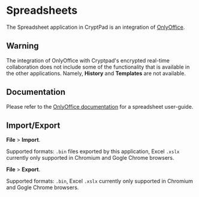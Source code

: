 # Spreadsheets

The Spreadsheet application in CryptPad is an integration of [OnlyOffice](https://www.onlyoffice.com/).

## Warning

The integration of OnlyOffice with Cryptpad's encrypted real-time collaboration does not include some of the functionality that is available in the other applications. Namely, **History** and **Templates** are not available. 

## Documentation

Please refer to the [OnlyOffice documentation](https://helpcenter.onlyoffice.com/en/ONLYOFFICE-Editors/ONLYOFFICE-Spreadsheet-Editor/index.aspx) for a spreadsheet user-guide.

 <!-- localise the link by changing the '/en/' part (check that the language is available) -->  

## Import/Export


<i class="fa fa-file-o"></i> **File** > <i class="fa fa-upload"></i> **Import**.

Supported formats: `.bin` files exported by this application, Excel `.xslx` currently only supported in Chromium and Gogle Chrome browsers. 

<i class="fa fa-file-o"></i> **File** > <i class="fa fa-download"></i> **Export**.

Supported formats: `.bin`, Excel `.xslx` currently only supported in Chromium and Gogle Chrome browsers. 
